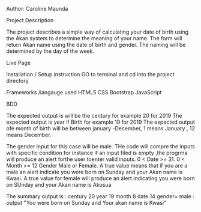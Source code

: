 Author: Caroline Maunda 


Project Description 

The project describes a simple way of calculating your date of birth using the Akan system to determine the meaning of your name. The form will return Akan name using the date of birth and gender. The naming will be determined by the day of the week.




Live Page


Installation / Setup instruction
GO to terminal  and cd into the project directory 




Frameworks /langauge used
HTML5
CSS
Bootstrap
JavaScript


BDD

The expected output  is will be the century for example 20 for 2019
The expected output is year if Birth for example 19 for 2019 
The expected output ofe month of birth  will be between january -December, 1 means January , 12 means December.

The gender input  for this case will be male.
THe code will compre  the inputs with specific condition  for instance if an input filed is empty ,the progrma will produce an alert  forthe user toenter valid inputs.
0 < Date >= 31.
0 < Month >= 12
Gender Male or Female.
A true value means that if you are a male  an alert indicate you were born on Sunday and your Akan name is Kwasi.
A true value  for female will produce an alert indicating you were born on SUnday and your Akan name is Akosua

The summary output is :
century    20
year       19
month       8
date       14
gender=  male : output "You were born on Sunday and Your akan name is Kwasi"


